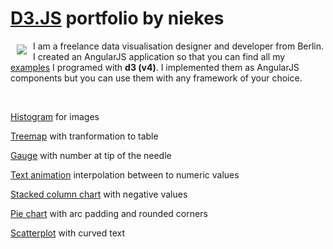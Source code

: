 # [D3.JS][1] portfolio by niekes

<a href="https://d3js.org"><img src="https://d3js.org/logo.svg" align="left" hspace="10" vspace="6"></a>

I am a freelance data visualisation designer and developer from Berlin. I created an AngularJS application so that you can find all my [examples][2] I programed with **d3 (v4)**. I implemented them as AngularJS components but you can use them with any framework of your choice.

<br>

[Histogram][9] for images

[Treemap][8] with tranformation to table

[Gauge][7] with number at tip of the needle

[Text animation][6] interpolation between to numeric values

[Stacked column chart][5] with negative values

[Pie chart][4] with arc padding and rounded corners

[Scatterplot][3] with curved text

[1]: https://d3js.org/
[2]: https://niekes.github.io/d3/#/
[3]: https://niekes.github.io/d3/#/scatterplot
[4]: https://niekes.github.io/d3/#/piechart
[5]: https://niekes.github.io/d3/#/stackedcolumnchart
[6]: https://niekes.github.io/d3/#/textanimation
[7]: https://niekes.github.io/d3/#/gauge
[8]: https://niekes.github.io/d3/#/treemap
[9]: https://niekes.github.io/d3/#/histogram
